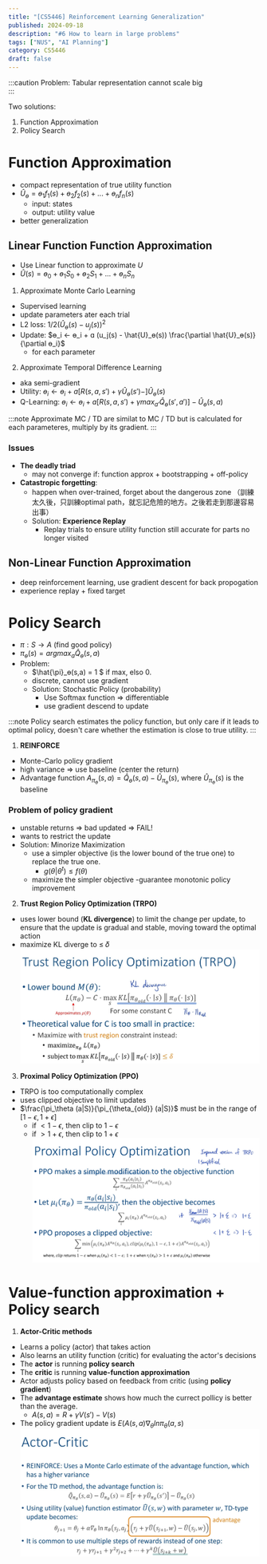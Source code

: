 ```yaml
---
title: "[CS5446] Reinforcement Learning Generalization"
published: 2024-09-18
description: "#6 How to learn in large problems"
tags: ["NUS", "AI Planning"]
category: CS5446
draft: false
---
```


:::caution
Problem: Tabular representation cannot scale big  
:::

Two solutions:
1. Function Approximation
2. Policy Search

# Function Approximation
- compact representation of true utility function
- $\hat{U}_ɵ = ɵ_1f_1(s) + ɵ_2f_2(s) + ... + ɵ_nf_n(s)$
    - input: states
    - output: utility value
- better generalization

## Linear Function Function Approximation
- Use Linear function to approximate $U$
- $\hat{U}(s) = ɵ_0 + ɵ_1S_0 + ɵ_2S_1 + ... + ɵ_nS_n$

1. Approximate Monte Carlo Learning
- Supervised learning
- update parameters ater each trial
- L2 loss: $1/2 (\hat{U}_ɵ(s)- u_j(s))^2$
- Update:  $ɵ_i ← ɵ_i + ɑ (u_j(s) - \hat{U}_ɵ(s)) \frac{\partial \hat{U}_ɵ(s)}{\partial ɵ_i}$
    - for each parameter

2. Approximate Temporal Difference Learning
- aka semi-gradient
- Utility: $ɵ_i ← ɵ_i + ɑ [R(s,a,s') + γ \hat{U}_ɵ(s') - ]\hat{U}_ɵ(s)$
- Q-Learning: $ɵ_i ← ɵ_i + ɑ [R(s,a,s') + γ max_{a'} \hat{Q}_ɵ(s', a')] - \hat{U}_ɵ(s,a)$

:::note
Approximate MC / TD are similat to MC / TD but is calculated for each parameteres, multiply by its gradient.
:::

### Issues
- **The deadly triad**
    - may not converge if: function approx + bootstrapping + off-policy
- **Catastropic forgetting**:
    - happen when over-trained, forget about the dangerous zone （訓練太久後，只訓練optimal path，就忘記危險的地方。之後若走到那邊容易出事）
    - Solution: **Experience Replay**
        - Replay trials to ensure utility function still accurate for parts no longer visited
## Non-Linear Function Approximation
- deep reinforcement learning, use gradient descent for back propogation
- experience replay + fixed target

# Policy Search
- $\pi: S → A$ (find good policy)
- $\pi_ɵ(s) = argmax_a \hat{Q}_ɵ(s,a)$
- Problem:
    - $\hat{\pi}_ɵ(s,a) = 1 $ if max, elso 0.
    - discrete, cannot use gradient
    - Solution: Stochastic Policy (probability)
        - Use Softmax function => differentiable
        - use gradient descend to update

:::note
Policy search estimates the policy function, but only care if it leads to optimal policy, doesn't care whether the estimation is close to true utility.
:::

1. **REINFORCE**
- Monte-Carlo policy gradient
- high variance => use baseline (center the return)
- Advantage function $A_{\pi_ɵ}(s,a) = \hat{Q}_ɵ(s,a) - \hat{U}_{\pi_ɵ}(s)$, where $\hat{U}_{\pi_ɵ}(s)$ is the baseline

### Problem of policy gradient
- unstable returns => bad updated => FAIL!
- wants to restrict the update
- Solution: Minorize Maximization
    - use a simpler objective (is the lower bound of the true one) to replace the true one.
        - $g(\theta|\theta^t) ≤ f(\theta)$
    - maximize the simpler objective
    -guarantee monotonic policy improvement

2. **Trust Region Policy Optimization (TRPO)**
- uses lower bound (**KL divergence**) to limit the change per update, to ensure that the update is gradual and stable, moving toward the optimal action
- maximize KL diverge to ≤ 𝛿
![TRPO](Notes_241003_174757_c26.jpg)

3. **Proximal Policy Optimization (PPO)**
- TRPO is too computationally complex
- uses clipped objective to limit updates
- $\frac{\pi_\theta (a|S)}{\pi_{\theta_{old}} (a|S)}$ must be in the range of $[1- \epsilon, 1 + \epsilon]$
    - if $< 1 - \epsilon$, then clip to $1- \epsilon$
    - if $> 1 + \epsilon$, then clip to $1+ \epsilon$
![PPO](<SmartSelect_20241008_175613_Samsung Notes.jpg>)

# Value-function approximation + Policy search
1. **Actor-Critic methods**
- Learns a policy (actor) that takes action
- Also learns an utility function (critic) for evaluating the actor's decisions
- The **actor** is running **policy search**
- The **critic** is running **value-function approximation**
- Actor adjusts policy based on feedback from critic (using **policy gradient**)
- The **advantage estimate** shows how much the currect pollicy is better than the average.
    - $A(s,a) = R + \gamma V(s') - V(s)$
- The policy gradient update is $E(A(s,a) \nabla_\theta ln \pi_\theta(a,s)$
![Actor-Critic](Notes_241003_175337_3aa.jpg)

